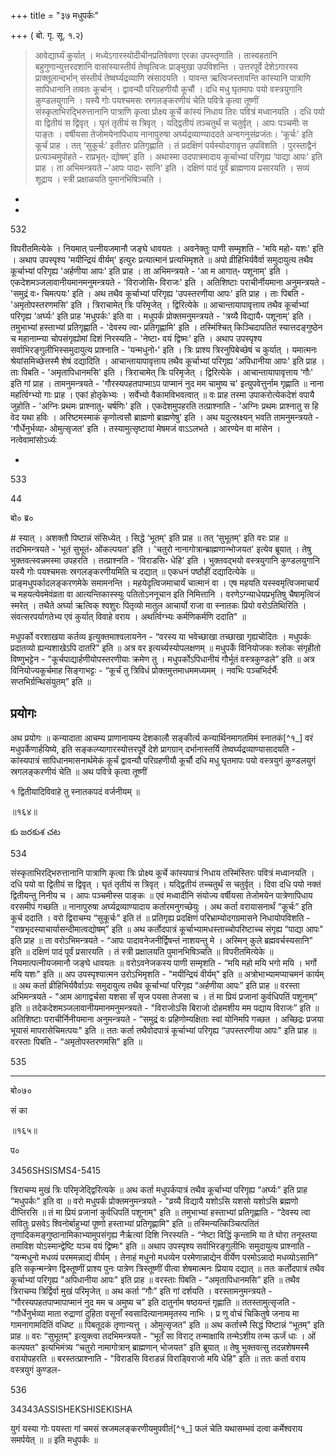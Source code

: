 +++
title = "३७ मधुपर्कः"

+++
( बो. गृ. सू. १.२) 

> आवेद्यार्घ्यं कुर्यात् । मध्येऽगारस्योदीचीनप्रतिषेवणा एरका उपस्तृणाति । तास्वहतानि बहुगुणान्युत्तरदशानि वासांस्यास्तीर्य तेष्वृत्विजः प्राङ्मुखा उपविशन्ति । उत्तरपूर्वे देशेऽगारस्य प्राक्तूलान्दर्भान् संस्तीर्य तेष्वर्घ्यद्रव्याणि स्रंसादयति । यावन्त ऋत्विजस्तावन्ति कांस्यानि पात्राणि सापिधानानि तावतः कूर्चान् । द्वावन्यौ परिग्रहणीयौ कूचौं । दधि मधु घृतमापः पयो वस्त्रयुगानि कुण्डलयुगानि । यस्यै गोः पयश्चमसः स्रगलङ्करणीयं चेति पवित्रे कृत्वा तूष्णीं संस्कृताभिरद्भिरुत्तानानि पात्राणि कृत्वा प्रोक्ष्य कूर्चे कांस्यं निधाय तिरः पवित्रं मध्वानयति । दधि पयो वा द्वितीयं स द्विवृत् । घृतं तृतीयं स त्रिवृत् । यद्द्वितीयं तञ्चतुर्थं स चतुर्वृत् । आपः पञ्चमीः स पाङ्तः । वर्षीयसा तेजोमयेनापिधाय नानापुरुषा अर्घ्यद्रव्याण्याददते अन्वगनुसंव्रजंतः। 'कूर्चः' इति कूर्चं प्राह । तत् ‘सुकूर्चः' इतीतरः प्रतिगृह्णाति । तं प्रदक्षिणं पर्यस्योदगावृत्त उपविशति । पुरस्ताद्वैनं प्रत्यञ्चमुपोहते - राप्रभृत्॰ द्योषम्' इति । अथास्मा उदपात्रमादाय कूर्चाभ्यां परिगृह्य ‘पाद्या आपः' इति प्राह । ता अभिमन्त्रयते –'आपः पादा॰ सानि' इति । दक्षिणं पादं पूर्वं ब्राह्मणाय प्रसारयति । सव्यं शूद्राय । स्त्री प्रक्षाळयति पुमानभिषिञ्चति ।

-

-

532

विपरीतमित्येके । नियमात् पत्नीयजमानौ जङ्घे धावयतः । अवनेक्तुः पाणी सम्मृशति - 'मयि महो॰ यशः' इति । अथाप उपस्पृश्य 'मयीन्द्रियं वीर्यम्' इत्युरः प्रत्यात्मानं प्रत्यभिमृशते ॥ अपो व्रीहिभिर्यवैर्वा समुदायुत्य तथैव कूर्चाभ्यां परिगृह्य 'अर्हणीया आपः' इति प्राह । ता अभिमन्त्रयते - 'आ म आगात्॰ पशूनाम्' इति । एकदेशमञ्जलावानीयमानमनुमन्त्रयते - 'विराजोसि॰ विराजः' इति । अतिशिष्टाः पराचीर्नीयमाना अनुमन्त्रयते - 'समुद्रं वः॰ चिमत्पयः' इति । अथ तथैव कूर्चाभ्यां 
परिगृह्य 'उपस्तरणीया आपः' इति प्राह । ताः पिबति - 'अमृतोपस्तरणमसि' इति । त्रिराचामेत् त्रिः परिमृजेत् । द्विरित्येके ॥ आचान्तायापावृत्ताय तथैव कूर्चाभ्यां परिगृह्य ‘अर्घ्यः' इति प्राह 'मधुपर्कः' इति वा । मधुपर्कं प्रोक्तमनुमन्त्रयते - 'त्रय्यै विद्यायै॰ पशूनाम्' इति । तमुभाभ्यां हस्ताभ्यां प्रतिगृह्णाति - 'देवस्य त्वा॰ प्रतिगृह्णामि' इति । तस्मिंश्चित् किञ्चिदापतितं स्यात्तदङ्गुष्ठेन च महानाम्न्या चोपसंगृह्योमां दिशं निरस्यति - 'नेष्टा॰ वयं द्विष्मः' इति । अथाप उपस्पृश्य सर्वाभिरङ्गुलीभिस्समुदायुत्य प्राश्नाति - 
'यन्मधुनो॰' इति । त्रिः प्राश्य त्रिरनुपिबेच्छेषं च कुर्यात् । यमात्मनः श्रेयांसमिच्छेत्तस्मै शेषं दद्यादिति । आचान्तायापावृत्ताय तथैव कूर्चाभ्यां परिगृह्य 'अपिधानीया आपः' इति प्राह । ताः पिबति - 'अमृतापिधानमसि' इति । त्रिराचामेत् त्रिः परिमृजेत् । द्विरित्येके । आचान्तायापावृत्ताय ‘गौः' इति गां प्राह । तामनुमन्त्रयते - 'गौरस्यपहतपाप्माऽप पाप्मानं नुद मम चामुष्य च' इत्युपवेत्तुर्नाम गृह्णाति ॥ नाना महर्त्विग्भ्यो गाः प्राह । एकां होतृकेभ्यः । सर्वेभ्यो वैकामविभवत्वात् ॥ वः प्राह तस्मा उपाकरोत्येकदेशं वपायै जुहोति - 'अग्निः प्रथमः प्राश्नातु॰ चर्षणिः' इति । एकदेशमुपहरति तत्प्राश्नाति - 'अग्निः प्रथमः प्राश्नातु स हि वेद यथा हविः । अरिष्टमस्माकं कृणोत्वसौ ब्राह्मणो ब्राह्मणेषु' इति । अथ यदुत्स्रक्ष्यन् भवति तामनुमन्त्रयते - 'गौर्धेनुर्भव्या॰ ओमुत्सृजत' इति । तस्यामुत्सृष्टायां मेषमजं वाऽऽलभते । आरण्येन वा मांसेन । नत्वेवामांसोऽर्ध्यः 

-

533

44

बो० ब्र०

\# स्यात् । अशक्तौ पिष्टान्नं संसिध्येत् । सिद्धे ‘भूतम्' इति प्राह ॥ तत् ‘सुभूतम्' इति वरः प्राह ॥ तदभिमन्त्रयते - 'भूतं सुभूतं॰ ओंकल्पयत' इति । 'चतुरो नानागोत्रान्ब्राह्मणान्भोजयत' इत्येव ब्रूयात् । तेषु भुक्तवत्स्वन्नमस्मा 
उपहरति । तत्प्राश्नति - 'विराडसि॰ धेहि' इति । भुक्तवद्भयो वस्त्रयुगानि कुण्डलयुगानि यस्यै गोः पयश्चमसः स्रगलङ्करणीयमिति च दद्यात् ॥ एकधनं पष्ठौहीं दद्यादित्येके ॥ प्राङ्मधुपर्कादलङ्करणमेके समामनन्ति । महयेदृत्विजमाचार्यं चात्मानं वा । एष महयति यस्स्वमृत्विजमाचार्यं च महयत्येवमेवंव्रता वा आत्यन्तिकास्स्युः पतितोऽननूचान इति निमित्तानि । वरणेऽग्न्याधेयप्रभृतिषु चैषामृत्विजं स्मरेत् । तथैते अर्घ्या ऋत्विक् श्वशुरः पितृव्यो मातुल आचार्यो राजा वा स्नातकः प्रियो वरोऽतिथिरिति । संवत्सरपर्यागतेभ्य एवं कुर्यात् विवाहे वराय । अथर्त्विग्भ्यः कर्मणिकर्मणि ददाति" ॥ 

मधुपर्को वरशाखया कर्तव्य इत्युक्तमाश्वलायनेन - “वरस्य या भवेच्छाखा तच्छाखा गृह्यचोदितः । मधुपर्कः प्रदातव्यो ह्यन्यशाखेऽपि दातरि" इति ॥ अत्र वर इत्यर्च्यस्योपलक्षणम् ॥ मधुपर्के विनियोजकः श्लोकः संगृहीतो विष्णुभट्टेन - "कूर्चपाद्यार्हणीयोपस्तरणीयाः क्रमेण तु । मधुपर्कोऽपिधानीयं गौर्भूतं वस्त्रकुण्डले” इति ॥ अत्र विनियोज्यकूर्चमाह सिङ्गाभट्टः - “कूर्चं तु त्रिविधं प्रोक्तमुत्तमाधममध्यमम् । नवभिः पञ्चभिर्दर्भैः सप्तभिर्ग्रन्थिसंयुतम्” इति ॥ 

## प्रयोगः
अथ प्रयोगः ॥ कन्यादाता आचम्य प्राणानायम्य देशकालौ सङ्कीर्त्य कन्यार्थिनमागतमिमं स्नातकं[^१_] वरं मधुपर्केणार्हयिष्ये, इति सङ्कल्प्यागारस्योत्तरपूर्वे देशे प्रागग्रान् दर्भानास्तर्यि तेष्वर्घ्यद्रव्याण्यासादयति - कांस्यपात्रं सापिधानमासनार्थमेकं कूर्चं द्वावन्यौ परिग्रहणीयौ कूर्चौ दधि मधु घृतमापः पयो वस्त्रयुगं कुण्डलयुगं स्रगलङ्करणीयं चेति ॥ अथ पवित्रे कृत्वा तूष्णीं

१ द्वितीयादिविवाहे तु स्नातकपदं वर्जनीयम् ॥

॥१६४॥

కు జరకుశ చట

534

संस्कृताभिरद्भिरुत्तानानि पात्राणि कृत्वा त्रिः प्रोक्ष्य कूर्चे कांस्यपात्रं निधाय तस्मिंस्तिरः पवित्रं मध्वानयति । दधि पयो वा द्वितीयं स द्विवृत् । घृतं तृतीयं स त्रिवृत् । यद्द्वितीयं तच्चतुर्थं स चतुर्वृत् । दिवा दधि पयो नक्तं द्वितीयन्तु निनीय च । आपः पञ्चमीस्स पाङ्कः ॥ एवं मध्वादीनि संयोज्य वर्षीयसा तेजोमयेन पात्रेणापिधाय वरसमीपं गच्छति ॥ नानापुरुषा अर्घ्यद्रव्याण्यादाय कर्तारमनुगच्छेयुः । अथ कर्ता वरायासनार्थं “कूर्चः” इति कूर्च ददाति । वरो द्विराचम्य “सुकूर्चः" इति तं ॥ प्रतिगृह्य प्रदक्षिणं परिभ्राम्योदगग्रमासने निधायोपविशति - "राष्रभृदस्याचार्यासन्दीमात्वद्योषम्” इति ॥ अथ कर्तोदपात्रं कूर्चाभ्यामधस्ताच्चोपरिष्टाच्च संगृह्य “पाद्या आपः" इति प्राह ॥ ता वरोऽभिमन्त्रयते - “आपः पादावनेजनीर्द्विषन्तं नाशयन्तु मे । अस्मिन् कुले ब्रह्मवर्चस्यसानि" इति ॥ दक्षिणं पादं पूर्वं प्रसारयति । तं स्त्री प्रक्षालयति पुमानभिषिञ्चति ॥ विपरीतमित्येके ॥ नियमात्पत्नीयजमानौ जङ्घे धावयतः ॥ वरोऽवनेजकस्य पाणी सम्मृशति - “मयि महो मयि भगो मयि । भर्गो मयि यशः" इति ॥ अप उपस्पृश्यात्मन उरोऽभिमृशति - "मयीन्द्रियं वीर्यम्" इति ॥ अत्रोभाभ्यामप्याचमनं कार्यम् ॥ अथ कर्ता व्रीहिभिर्यवैर्वाऽपः समुदायुत्य तथैव कूर्चाभ्यां परिगृह्य “अर्हणीया आपः” इति प्राह ॥ वरस्ता अभिमन्त्रयते - "आम आगाद्वर्चसा यशसा सँ सृज पयसा तेजसा च । तं मा प्रियं प्रजानां कुर्वधिपतिं पशूनाम्” इति ॥ तदेकदेशमञ्जलावानीयमानमनुमन्त्रयते - "विराजोऽसि बिराजो दोहमशीय मम पद्याय विराजः” इति ॥ अतिशिष्टाः पराचीर्निनीयमाना अनुमन्त्रयते - “समुद्रं वः प्रहिणोम्यक्षिताः स्वां योनिमपि गच्छत । अच्छिद्रः प्रजया भूयासं मापरासेचिमत्पयः" इति ॥ ततः कर्ता तथैवोदपात्रं कूर्चाभ्यां परिगृह्य “उपस्तरणीया आपः" इति प्राह ॥ वरस्ताः पिबति - “अमृतोपस्तरणमसि" इति ॥

535

___

बो०७०

सं का

॥१६५॥

प०

3456SHSISMS4-5415

त्रिराचम्य मुखं त्रिः परिमृजेद्द्विरित्यके ॥ अथ कर्ता मधुपर्कपात्रं तथैव कूर्चाभ्यां परिगृह्य “अर्घ्यः” इति प्राह “मधुपर्कः" इति वा ॥ वरो मधुपर्कं प्रोक्तमनुमन्त्रयते - "व्रय्यै विद्यायै यशोऽसि यशसो यशोऽसि ब्रह्मणो दीप्तिरसि ॥ तं मा प्रियं प्रजानां कुर्वधिपतिं पशूनाम्" इति ॥ तमुभाभ्यां हस्ताभ्यां प्रतिगृह्णाति - “देवस्य त्वा सवितुः प्रसवेऽ श्विनोर्बाहुभ्यां पूष्णो हस्ताभ्यां प्रतिगृह्णामि" इति ॥ तस्मिन्यत्किञ्चित्पतितं तृणादिकमङ्गुष्ठानामिकाभ्यामुपसंगृह्य नैर्ऋत्यां दिशि निरस्यति - “नेष्टा विद्धिं कृन्तामि या ते घोरा तनूस्तया तमाविश योऽस्मान्द्वेष्टि यञ्च वयं द्विष्मः" इति ॥ अथाप उपस्पृश्य सर्वाभिरङ्गुलीभिः समुदायुत्य प्राश्नाति - “यन्मधुनो मधव्यं परममन्नाद्यं वीर्यम् । तेनाहं मधुनो मधव्येन परमेणान्नाद्येन वीर्येण परमोऽन्नादो मधव्योऽसानि" इति सकृन्मन्त्रेण द्विस्तूष्णीं प्राश्य पुनः पात्रेण त्रिस्तूष्णीं पीत्वा शेषमात्मनः प्रियाय दद्यात् ॥ ततः कर्तोदपात्रं तथैव कूर्चाभ्यां परिगृह्य "अपिधानीया आपः" इति प्राह ॥ वरस्ताः पिबति - “अमृतापिधानमसि” इति ॥ तथैव त्रिराचम्य त्रिर्द्विर्वा मुखं परिमृजेत् ॥ अथ कर्ता “गौः” इति गां दर्शयति । वरस्तामनुमन्त्रयते - “गौरस्यपहतपाप्मापाप्मानं नुद मम च अमुष्य च" इति दातुर्नाम षष्ठयन्तं गृह्णाति ॥ ततस्तामुत्सृजति - “गौर्धेनुर्भव्या माता रुद्राणां दुहिता वसूनाँ स्वसादित्यानाममृतस्य नाभिः । प्र णु वोचं चिकितुषे जनाय मा गामनागामदितिं वधिष्ट ॥ पिबतूदकं तृणान्यत्तु । ओमुत्सृजत" इति ॥ अथ कर्तास्मै सिद्धं पिष्टान्नं “भूतम्" इति प्राह ॥ वरः “सुभूतम्" इत्युक्त्वा तदभिमन्त्रयते - “भूतँ सा विराट् तन्माक्षायि तन्मेऽशीय तन्म ऊर्जं धाः । ओं कल्पयत" इत्यभिमंत्र्य “चतुरो नामागोत्रान् ब्राह्मणान् भोजयत" इति ब्रूयात् ॥ तेषु भुक्तवत्सु तदन्नशेषमस्मै वरायोपहरति ॥ बरस्तत्प्राश्नाति - "विराडसि विराडन्नं विराड्विराजो मयि धेहि" 
इति ॥ ततः कर्ता वराय वस्त्रयुगं कुण्डल-

536

34343ASSISHEKSHISEKISHA

युगं यस्या गोः पयस्ता गां चमसं स्रजमलङ्करणीयमुपवीतं[^१_] फलं चेति यथासम्भवं दत्वा कर्मेश्वराय समर्पयेत् ॥ ॥ इति मधुपर्कः ॥
